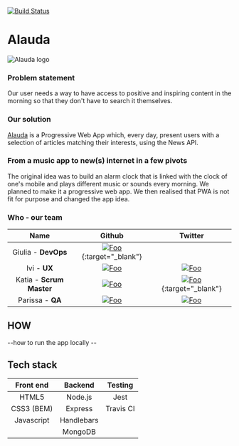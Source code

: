 [![Build Status](https://travis-ci.org/fac-13/allauda.svg?branch=master)](https://travis-ci.org/fac-13/allauda)

# Alauda 
![Alauda logo](https://github.com/fac-13/allauda/blob/master/public/images/icons/icon-384x384.png)



### Problem statement
Our user needs a way to have access to positive and inspiring content in the morning so that they don't have to search it themselves. 

### Our solution
[Alauda](https://alauda.herokuapp.com/) is a Progressive Web App which, every day, present users with a selection of articles matching their interests, using the News API.

### From a music app to new(s) internet in a few pivots
The original idea was to build an alarm clock that is linked with the clock of one's mobile and plays different music or sounds every morning. We planned to make it a progressive web app. We then realised that PWA is not fit for purpose and changed the app idea.

### Who - our team

|   Name   |                                                          Github                                                                                                      |                                   Twitter                                    |
| :------: | :----------------------------------------------------------------------------------------------: | :--------------------------------------------------------------------------: |
|  Giulia - **DevOps**   | [![Foo](https://cdn4.iconfinder.com/data/icons/iconsimple-logotypes/512/github-16.png)](https://github.com/GiuliaTeggi){:target="_blank"} |
|  Ivi - **UX**  | [![Foo](https://cdn4.iconfinder.com/data/icons/iconsimple-logotypes/512/github-16.png)](https://github.com/isnotafunction) | [![Foo](https://twitter.com/favicon.ico)](https://twitter.com/isnotafunction) |
|   Katia - **Scrum Master**  |   [![Foo](https://cdn4.iconfinder.com/data/icons/iconsimple-logotypes/512/github-16.png)](https://github.com/missKatiaPunter)   |   [![Foo](https://twitter.com/favicon.ico)](https://twitter.com/4theLoveOfCode){:target="_blank"}    |                                                                              |
| Parissa - **QA** | [![Foo](https://cdn4.iconfinder.com/data/icons/iconsimple-logotypes/512/github-16.png)](https://github.com/Parissai)  | [![Foo](https://twitter.com/favicon.ico)](https://twitter.com/Sottotitolato)  |

## HOW

--how to run the app locally --


## Tech stack
 

| Front end             | Backend              | Testing    | 
|:---------------------:|:--------------------:|:----------:|
| HTML5                 | Node.js              | Jest       | 
| CSS3 (BEM)            | Express              | Travis CI  | 
| Javascript            | Handlebars           |            |                    
|                       | MongoDB              |            |                    
